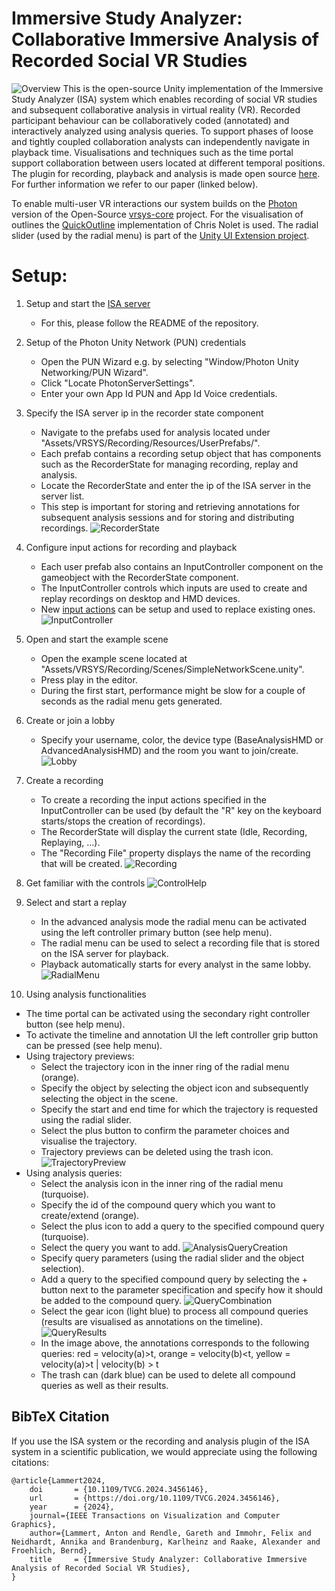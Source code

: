 ﻿# Immersive Study Analyzer: Collaborative Immersive Analysis of Recorded Social VR Studies
![Overview](Images/Overview.jpg)
This is the open-source Unity implementation of the Immersive Study Analyzer (ISA) system which enables recording of social VR studies and subsequent collaborative analysis in virtual reality (VR).
Recorded participant behaviour can be collaboratively coded (annotated) and interactively analyzed using analysis queries.
To support phases of loose and tightly coupled collaboration analysts can independently navigate in playback time.
Visualisations and techniques such as the time portal support collaboration between users located at different temporal positions.
The plugin for recording, playback and analysis is made open source [here](https://github.com/vrsys/Recording-And-Analysis-Plugin).
For further information we refer to our paper (linked below).

To enable multi-user VR interactions our system builds on the [Photon](https://www.photonengine.com/pun) version of the Open-Source [vrsys-core](https://github.com/vrsys/vrsys-core) project.
For the visualisation of outlines the [QuickOutline](https://github.com/chrisnolet/QuickOutline) implementation of Chris Nolet is used.
The radial slider (used by the radial menu) is part of the [Unity UI Extension project](https://github.com/jesenzhang/unity-ui-extensions).

Setup:
========================
1. Setup and start the [ISA server](https://github.com/vrsys/Immersive-Study-Analyzer-Server)
   - For this, please follow the README of the repository.


2. Setup of the Photon Unity Network (PUN) credentials 
   - Open the PUN Wizard e.g. by selecting "Window/Photon Unity Networking/PUN Wizard".
   - Click "Locate PhotonServerSettings".
   - Enter your own App Id PUN and App Id Voice credentials.


3. Specify the ISA server ip in the recorder state component 
   - Navigate to the prefabs used for analysis located under "Assets/VRSYS/Recording/Resources/UserPrefabs/".
   - Each prefab contains a recording setup object that has components such as the RecorderState for managing recording, replay and analysis.
   - Locate the RecorderState and enter the ip of the ISA server in the server list.
   - This step is important for storing and retrieving annotations for subsequent analysis sessions and for storing and distributing recordings.
![RecorderState](Images/RecorderState.jpg)


4. Configure input actions for recording and playback 
   - Each user prefab also contains an InputController component on the gameobject with the RecorderState component.
   - The InputController controls which inputs are used to create and replay recordings on desktop and HMD devices.
   - New [input actions](https://docs.unity3d.com/Packages/com.unity.inputsystem@1.0/manual/Actions.html) can be setup and used to replace existing ones.
![InputController](Images/InputController.jpg)


5. Open and start the example scene 
   - Open the example scene located at "Assets/VRSYS/Recording/Scenes/SimpleNetworkScene.unity".
   - Press play in the editor.
   - During the first start, performance might be slow for a couple of seconds as the radial menu gets generated.


6. Create or join a lobby 
    - Specify your username, color, the device type (BaseAnalysisHMD or AdvancedAnalysisHMD) and the room you want to join/create.
![Lobby](Images/Lobby.png)


7. Create a recording 
   - To create a recording the input actions specified in the InputController can be used (by default the "R" key on the keyboard starts/stops the creation of recordings).
   - The RecorderState will display the current state (Idle, Recording, Replaying, ...).
   - The "Recording File" property displays the name of the recording that will be created.
   ![Recording](Images/Recording.jpg)


8. Get familiar with the controls
![ControlHelp](Images/HelpMenu.png)


9. Select and start a replay
   - In the advanced analysis mode the radial menu can be activated using the left controller primary button (see help menu).
   - The radial menu can be used to select a recording file that is stored on the ISA server for playback.
   - Playback automatically starts for every analyst in the same lobby.
![RadialMenu](Images/RadialMenu.png)


10. Using analysis functionalities
   - The time portal can be activated using the secondary right controller button (see help menu).
   - To activate the timeline and annotation UI the left controller grip button can be pressed (see help menu).
   - Using trajectory previews:
     - Select the trajectory icon in the inner ring of the radial menu (orange).
     - Specify the object by selecting the object icon and subsequently selecting the object in the scene.
     - Specify the start and end time for which the trajectory is requested using the radial slider.
     - Select the plus button to confirm the parameter choices and visualise the trajectory.
     - Trajectory previews can be deleted using the trash icon.
      ![TrajectoryPreview](Images/TrajectoryPreview.png)
   - Using analysis queries:
     - Select the analysis icon in the inner ring of the radial menu (turquoise).
     - Specify the id of the compound query which you want to create/extend (orange).
     - Select the plus icon to add a query to the specified compound query (turquoise).
     - Select the query you want to add.
     ![AnalysisQueryCreation](Images/AnalysisQueryCreation.png)
     - Specify query parameters (using the radial slider and the object selection).
     - Add a query to the specified compound query by selecting the + button next to the parameter specification and specify how it should be added to the compound query.
     ![QueryCombination](Images/QueryCombination.png)
     - Select the gear icon (light blue) to process all compound queries (results are visualised as annotations on the timeline).
     ![QueryResults](Images/QueryResults.png)
     - In the image above, the annotations corresponds to the following queries: red = velocity(a)>t, orange = velocity(b)<t, yellow = velocity(a)>t | velocity(b) > t
     - The trash can (dark blue) can be used to delete all compound queries as well as their results.

   
## BibTeX Citation
If you use the ISA system or the recording and analysis plugin of the ISA system in a scientific publication, we would appreciate using the following citations:
```
@article{Lammert2024,
    doi       = {10.1109/TVCG.2024.3456146},
    url       = {https://doi.org/10.1109/TVCG.2024.3456146},
    year      = {2024},
    journal={IEEE Transactions on Visualization and Computer Graphics}, 
    author={Lammert, Anton and Rendle, Gareth and Immohr, Felix and Neidhardt, Annika and Brandenburg, Karlheinz and Raake, Alexander and Froehlich, Bernd},
    title     = {Immersive Study Analyzer: Collaborative Immersive Analysis of Recorded Social VR Studies},
}

```
